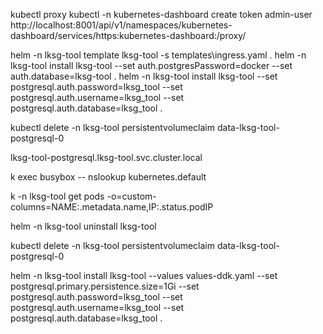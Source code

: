 kubectl proxy
kubectl -n kubernetes-dashboard create token admin-user
http://localhost:8001/api/v1/namespaces/kubernetes-dashboard/services/https:kubernetes-dashboard:/proxy/

helm -n lksg-tool template lksg-tool -s templates\ingress.yaml .
helm -n lksg-tool install lksg-tool --set auth.postgresPassword=docker --set auth.database=lksg-tool .
helm -n lksg-tool install lksg-tool --set postgresql.auth.password=lksg_tool --set postgresql.auth.username=lksg_tool --set postgresql.auth.database=lksg_tool .

kubectl delete -n lksg-tool persistentvolumeclaim data-lksg-tool-postgresql-0

lksg-tool-postgresql.lksg-tool.svc.cluster.local

k exec busybox -- nslookup kubernetes.default

k -n lksg-tool get pods -o=custom-columns=NAME:.metadata.name,IP:.status.podIP


helm -n lksg-tool uninstall lksg-tool

kubectl delete -n lksg-tool persistentvolumeclaim data-lksg-tool-postgresql-0

helm -n lksg-tool install lksg-tool --values values-ddk.yaml --set postgresql.primary.persistence.size=1Gi --set postgresql.auth.password=lksg_tool --set postgresql.auth.username=lksg_tool --set postgresql.auth.database=lksg_tool .
